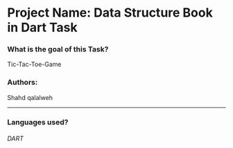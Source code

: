 # Project Name: Data Structure Book in Dart Task

### What is the goal of this Task?
Tic-Tac-Toe-Game

### Authors:
Shahd qalalweh
_______________________________________________________________________________________________________________________
### Languages used?
###### DART
